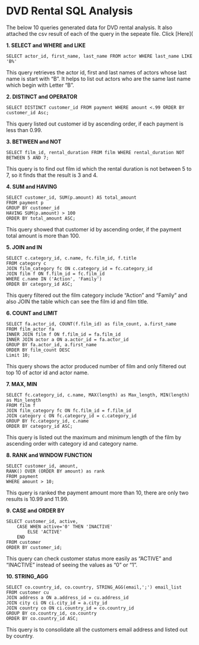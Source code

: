 # DVD Rental SQL Analysis
The below 10 queries generated data for DVD rental analysis. It also attached the csv result of each of the query in the sepeate file. Click [Here](

**1.	SELECT and WHERE and LIKE**
```
SELECT actor_id, first_name, last_name FROM actor WHERE last_name LIKE 'B%'
```
This query retrieves the actor id, first and last names of actors whose last name is start with “B”. It helps to list out actors who are the same last name which begin with Letter “B”.

**2.	DISTINCT and OPERATOR**
```
SELECT DISTINCT customer_id FROM payment WHERE amount <.99 ORDER BY customer_id Asc;
```
This query listed out customer id by ascending order, if each payment is less than 0.99.

**3.	BETWEEN and NOT**
```
SELECT film_id, rental_duration FROM film WHERE rental_duration NOT BETWEEN 5 AND 7;
```
This query is to find out film id which the rental duration is not between 5 to 7, so it finds that the result is 3 and 4.

**4.	SUM and HAVING**
```
SELECT customer_id, SUM(p.amount) AS total_amount
FROM payment p
GROUP BY customer_id
HAVING SUM(p.amount) > 100
ORDER BY total_amount ASC;
```
This query showed that customer id by ascending order, if the payment total amount is more than 100.

**5.	JOIN and IN**
```
SELECT c.category_id, c.name, fc.film_id, f.title
FROM category c
JOIN film_category fc ON c.category_id = fc.category_id
JOIN film f ON f.film_id = fc.film_id
WHERE c.name IN ('Action', 'Family')
ORDER BY category_id ASC;
```
This query filtered out the film category include “Action” and “Family” and also JOIN the table which can see the film id and film title.

**6.	COUNT and LIMIT**
```
SELECT fa.actor_id, COUNT(f.film_id) as film_count, a.first_name
FROM film_actor fa
INNER JOIN film f ON f.film_id = fa.film_id
INNER JOIN actor a ON a.actor_id = fa.actor_id
GROUP BY fa.actor_id, a.first_name
ORDER BY film_count DESC
Limit 10;
```
This query shows the actor produced number of film and only filtered out top 10 of actor id and actor name.

**7.	MAX, MIN**
```
SELECT fc.category_id, c.name, MAX(length) as Max_length, MIN(length) as Min_length
FROM film f
JOIN film_category fc ON fc.film_id = f.film_id
JOIN category c ON fc.category_id = c.category_id
GROUP BY fc.category_id, c.name
ORDER BY category_id ASC;
```
This query is listed out the maximum and minimum length of the film by ascending order with category id and category name. 

**8.	RANK and WINDOW FUNCTION**
```
SELECT customer_id, amount, 
RANK() OVER (ORDER BY amount) as rank
FROM payment
WHERE amount > 10;
```
This query is ranked the payment amount more than 10, there are only two results is 10.99 and 11.99.

**9.	CASE and ORDER BY**
```
SELECT customer_id, active,
	CASE WHEN active='0' THEN 'INACTIVE'
		ELSE 'ACTIVE'
	END
FROM customer
ORDER BY customer_id;
```
This query can check customer status more easily as “ACTIVE” and “INACTIVE” instead of seeing the values as “0” or “1”. 

**10.	STRING_AGG**
```
SELECT co.country_id, co.country, STRING_AGG(email,';') email_list
FROM customer cu
JOIN address a ON a.address_id = cu.address_id
JOIN city ci ON ci.city_id = a.city_id
JOIN country co ON ci.country_id = co.country_id
GROUP BY co.country_id, co.country
ORDER BY co.country_id ASC;
```
This query is to consolidate all the customers email address and listed out by country.
